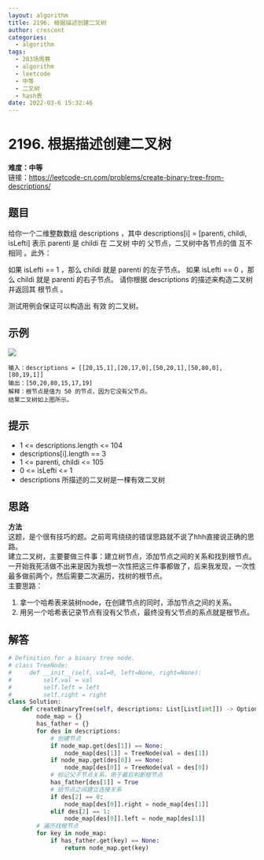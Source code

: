 ```yaml
---
layout: algorithm
title: 2196. 根据描述创建二叉树
author: crescent
categories:
  - algorithm
tags:
  - 283场周赛
  - algorithm
  - leetcode
  - 中等
  - 二叉树
  - hash表
date: 2022-03-6 15:32:46
---
```

# 2196. 根据描述创建二叉树
**难度：中等**  
链接：https://leetcode-cn.com/problems/create-binary-tree-from-descriptions/
## 题目
给你一个二维整数数组 descriptions ，其中 descriptions[i] = [parenti, childi, isLefti] 表示 parenti 是 childi 在 二叉树 中的 父节点，二叉树中各节点的值 互不相同 。此外：

如果 isLefti == 1 ，那么 childi 就是 parenti 的左子节点。
如果 isLefti == 0 ，那么 childi 就是 parenti 的右子节点。
请你根据 descriptions 的描述来构造二叉树并返回其 根节点 。

测试用例会保证可以构造出 有效 的二叉树。


## 示例
![](https://assets.leetcode.com/uploads/2022/02/09/example1drawio.png)
```
输入：descriptions = [[20,15,1],[20,17,0],[50,20,1],[50,80,0],[80,19,1]]
输出：[50,20,80,15,17,19]
解释：根节点是值为 50 的节点，因为它没有父节点。
结果二叉树如上图所示。
```

## 提示
+ 1 <= descriptions.length <= 104
+ descriptions[i].length == 3
+ 1 <= parenti, childi <= 105
+ 0 <= isLefti <= 1
+ descriptions 所描述的二叉树是一棵有效二叉树

## 思路
**方法**  
这题，是个很有技巧的题。之前弯弯绕绕的错误思路就不说了hhh直接说正确的思路。  
建立二叉树，主要要做三件事：建立树节点，添加节点之间的关系和找到根节点。一开始我死活做不出来是因为我想一次性把这三件事都做了，后来我发现，一次性最多做前两个，然后需要二次遍历，找树的根节点。  
主要思路：
1. 拿一个哈希表来装树node，在创建节点的同时，添加节点之间的关系。
2. 用另一个哈希表记录节点有没有父节点，最终没有父节点的系点就是根节点。

## 解答
``` python
# Definition for a binary tree node.
# class TreeNode:
#     def __init__(self, val=0, left=None, right=None):
#         self.val = val
#         self.left = left
#         self.right = right
class Solution:
    def createBinaryTree(self, descriptions: List[List[int]]) -> Optional[TreeNode]:
        node_map = {}
        has_father = {}
        for des in descriptions:
            # 创建节点
            if node_map.get(des[1]) == None:
                node_map[des[1]] = TreeNode(val = des[1])
            if node_map.get(des[0]) == None:
                node_map[des[0]] = TreeNode(val = des[0])
            # 标记父子节点关系，用于最后判断根节点
            has_father[des[1]] = True
            # 给节点之间建立连接关系
            if des[2] == 0:
                node_map[des[0]].right = node_map[des[1]]
            elif des[2] == 1:
                node_map[des[0]].left = node_map[des[1]]
        # 遍历找根节点
        for key in node_map:
            if has_father.get(key) == None:
                return node_map.get(key)
```